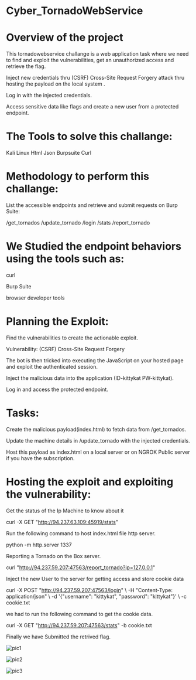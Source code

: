 # Cyber_TornadoWebService

# **Overview of the project**

This tornadowebservice challange is a web application task where we need to find and exploit the vulnerabilities, get an unauthorized access and retrieve the flag.

Inject new credentials thru (CSRF) Cross-Site Request Forgery attack thru hosting the payload on the local system .

Log in with the injected credentials.

Access sensitive data like flags and create a new user from a protected endpoint.

# **The Tools to solve this challange:**

Kali Linux
Html
Json
Burpsuite
Curl

# **Methodology to perform this challange:**

List the accessible endpoints and retrieve and submit requests on Burp Suite:

/get_tornados
/update_tornado
/login
/stats
/report_tornado

# **We Studied the endpoint behaviors using the tools such as:**

curl

Burp Suite

browser developer tools

# **Planning the Exploit:**

Find the vulnerabilities to create the actionable exploit.

Vulnerability: (CSRF) Cross-Site Request Forgery

The bot is then tricked into executing the JavaScript on your hosted page and exploit the authenticated session.

Inject the malicious data into the application (ID-kittykat PW-kittykat).

Log in and access the protected endpoint.

# **Tasks:**

Create the malicious payload(index.html) to fetch data from /get_tornados.

Update the machine details in /update_tornado with the injected credentials.

Host this payload as index.html on a local server or on NGROK Public server if you have the subscription.

# **Hosting the exploit and exploiting the vulnerability:**

Get the status of the Ip Machine to know about it

curl -X GET "http://94.237.63.109:45919/stats"

Run the following command to host index.html file http server.

python -m http.server 1337

Reporting a Tornado on the Box server.

curl "http://94.237.59.207:47563/report_tornado?ip=127.0.0.1"

Inject the new User to the server for getting access and store cookie data

curl -X POST "http://94.237.59.207:47563/login" \            -H "Content-Type: application/json" \ -d '{"username": "kittykat", "password": "kittykat"}' \ -c cookie.txt 

we had to run the following command to get the cookie data.

curl -X GET "http://94.237.59.207:47563/stats" -b cookie.txt

Finally we have Submitted the retrived flag.


![pic1](https://github.com/user-attachments/assets/1b103e9a-cc89-4c9a-a5c0-81341ec3f3f3)

![pic2](https://github.com/user-attachments/assets/c6ac2174-f7b1-47dc-9d0a-cc03f77047b2)

![pic3](https://github.com/user-attachments/assets/30e4f880-68e9-4325-a715-cdf07484c2ef)
